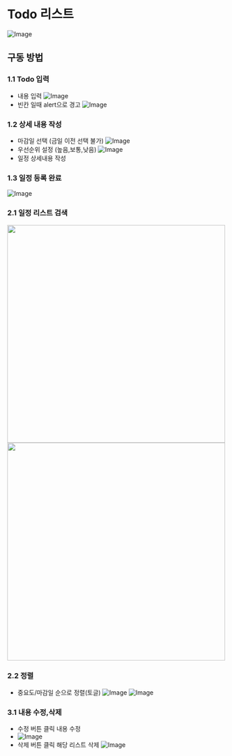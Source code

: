 # Todo 리스트
![Image](https://github.com/user-attachments/assets/082c23ae-469e-473a-a11e-83bcb89764d5)
## 구동 방법

### 1.1 Todo 입력
- 내용 입력
![Image](https://github.com/user-attachments/assets/f770904d-59a3-4ab7-aecb-8a93096299ae)
- 빈칸 일때 alert으로 경고
![Image](https://github.com/user-attachments/assets/02c9fa92-4e9c-4b12-b056-1671965c2d6d)

### 1.2 상세 내용 작성
- 마감일 선택 (금일 이전 선택 불가)
![Image](https://github.com/user-attachments/assets/ad6da638-2a53-44dc-bc10-199feb64f774)
- 우선순위 설정 (높음,보통,낮음)
![Image](https://github.com/user-attachments/assets/feb4fe43-3a58-4ef5-a295-192291471f37)
- 일정 상세내용 작성

### 1.3 일정 등록 완료
![Image](https://github.com/user-attachments/assets/38afbd85-b31f-4942-abb7-f66cddb24339)


### 2.1 일정 리스트 검색
<img src="https://github.com/user-attachments/assets/9a7e39d8-52f2-4743-adf2-71d5389ae1df" width="500">
<img src="https://github.com/user-attachments/assets/165f05ce-2c3b-42f9-ad6d-e9ff67a60a99" width="500">

### 2.2 정렬
- 중요도/마감일 순으로 정렬(토글)
![Image](https://github.com/user-attachments/assets/efd46cc6-6b62-4842-8dfe-418d990407cf)
![Image](https://github.com/user-attachments/assets/1a8e43d6-2a5b-4ddb-80cc-0c2770645cd4)

### 3.1 내용 수정,삭제
- 수정 버튼 클릭 내용 수정
- ![Image](https://github.com/user-attachments/assets/1f029806-2b9e-49c4-9a57-6774ab16f826)
- 삭제 버튼 클릭 해당 리스트 삭제
![Image](https://github.com/user-attachments/assets/8587221d-32ca-49ba-94d2-5a2e2f07d0d0)


